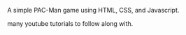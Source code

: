 A  simple PAC-Man game using HTML, CSS, and Javascript.

many youtube tutorials to follow along with.
